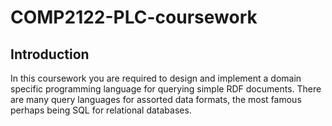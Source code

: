 # COMP2122-PLC-coursework
## Introduction

In this coursework you are required to design and implement a domain specific programming
language for querying simple RDF documents. There are many query languages for assorted data
formats, the most famous perhaps being SQL for relational databases.
